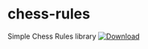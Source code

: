 # chess-rules
Simple Chess Rules library
[ ![Download](https://api.bintray.com/packages/ne4ephoji/chess-rules/chess-rules/images/download.svg?version=0.0.4) ](https://bintray.com/ne4ephoji/chess-rules/chess-rules/0.0.4/link)